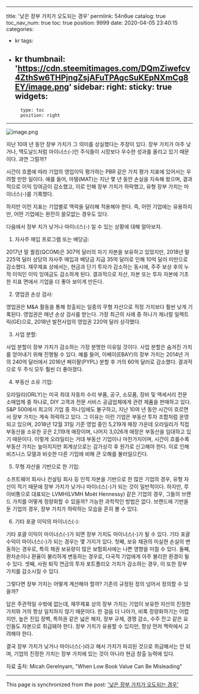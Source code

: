 
---
title: '낮은 장부 가치가 오도되는 경우'
permlink: 54n6ue
catalog: true
toc_nav_num: true
toc: true
position: 9999
date: 2020-04-05 23:40:15
categories:
- kr
tags:
- kr
thumbnail: 'https://cdn.steemitimages.com/DQmZiwefcv4ZthSw6THPjngZsjAFuTPAgcSuKEpNXmCg8EY/image.png'
sidebar:
    right:
        sticky: true
widgets:
    -
        type: toc
        position: right
---


![image.png](https://cdn.steemitimages.com/DQmZiwefcv4ZthSw6THPjngZsjAFuTPAgcSuKEpNXmCg8EY/image.png)


지난 10여 년 동안 장부 가치가 그 의미를 상실했다는 주장이 있다. 장부 가치가 아주 낮거나, 맥도날드처럼 마이너스(-)인 주식들이 시장보다 우수한 성과를 올리고 있기 때문이다. 과연 그럴까?​

시간이 흐름에 따라 기업의 영업이익 평가하는 PBR 같은 가치 평가 지표에 있어서는 우려할 만한 일이다. 예를 들어, 마텔(MAT)는 지난 몇 년 동안 손실을 지속해 왔으며, 결과적으로 이익 잉여금이 감소했고, 이로 인해 장부 가치가 하락했고, 유형 장부 가치는 마이너스(-)를 기록했다.​

하지만 이런 지표는 기업별로 맥락을 달리해 적용해야 한다. 즉, 어떤 기업에는 유용하지만, 어떤 기업에는 완전히 쓸모없는 경우도 있다. ​

다음에서 장부 치가 낮거나 마이너스(-) 일 수 있는 상황에 대해 알아보자.​

1. 자사주 매입 프로그램 또는 배당금: ​

2017년 말 퀄컴(QCOM)은 307억 달러의 자기 자본을 보유하고 있었지만, 2018년 말 225억 달러 상당의 자사주 매입과 배당금 지급 35억 달러로 인해 10억 달러 미만으로 감소했다. 재무제표 상에서는, 현금과 단기 투자가 감소하는 동시에, 주주 보상 후의 누적 이익인 이익 잉여금도 감소하게 된다. 결과적으로 자산, 자본 또는 투자 자본에 기초한 지표 면에서 기업을 더 좋아 보이게 만든다.​

2. 영업권 손상 검사: ​

영업권은 M&A 활동을 통해 창출되는 일종의 무형 자산으로 적정 가치보다 훨씬 낮게 기록된다. 영업권은 매년 손상 검사를 받는다. 가장 최근의 사례 중 하나가 제너럴 일렉트릭(GE)으로, 2018년 발전사업의 영업권 220억 달러 상각했다.​

3. 사업 분할: ​

사업 분할이 장부 가치가 감소하는 가장 분명한 이유일 것이다. 사업 분할은 숨겨진 가치를 얻어내기 위해 진행될 수 있다. 예를 들어, 이베이(EBAY)의 장부 가치는 2014년 거의 240억 달러에서 2016년 페이팔(PYPL) 분할 후 거의 60억 달러로 감소했다. 결과적으로 두 주식 모두 훨씬 더 좋아졌다.​

4. 부동산 소유 기업: ​

오라일리(ORLY)는 미국 최대 자동차 수리 부품, 공구, 소모품, 장비 및 액세서리 전문 소매업체 중 하나로, DIY 고객과 전문 서비스 공급업체에게 관련 제품을 판매하고 있다. S&P 500에서 최고의 기업 중 하나임에도 불구하고, 지난 10여 년 동안 시간이 흐르면서 장부 가치는 계속 하락하고 있다. 그 이유는 이런 기업은 부동산 투자 조합처럼 운영되고 있으며, 2018년 12월 31일 기준 영업 중인 5,219개 매장 가운데 오라일리가 직접 부동산을 소유한 곳은 2,119개 매장이며, 나머지 3,026개 매장은 부동산을 임대하고 있기 때문이다. 이렇게 오라일리는 거대 부동산 기업이나 마찬가지이며, 시간이 흐를수록 부동산 가치는 높아지지만 회계상으로는 감가상각 후 원가로 신고해야 한다. 이로 인해 비즈니스 모델과 비슷한 다른 기업에 비해 큰 오해를 불러일으킨다.​

5. 무형 자산을 기반으로 한 기업: ​

소프트웨어 회사나 컨설팅 회사 등 인적 자본을 기반으로 한 많은 기업의 경우, 유형 자산이 적기 때문에 장부 가치가 낮거나 마이너스(-)가 되는 것이 일반적이다. 하지만, 루이비통으로 대표되는 LVMH(LVMH Moët Hennessy) 같은 기업의 경우, 그들의 브랜드 가치를 어떻게 정량화할 수 있을까? 가능한 과학적인 방법은 없다. 브랜드에 기반을 둔 기업의 경우, 장부 가치가 하락하는 모습을 흔히 볼 수 있다.​

6. 기타 포괄 이익의 마이너스(-): ​

기타 포괄 이익이 마이너스(-)가 되면 장부 가치도 마이너스(-)가 될 수 있다. 기타 포괄 수익이 마이너스(-)가 되는 경우는 몇 가지가 있다. 첫째, 보유 채권의 미실현 손실의 변동하는 경우로, 특히 채권 보유량이 많은 보험회사에는 나쁜 영향을 미칠 수 있다. 둘째, 환차손이나 환율이 불리하게 변동하는 경우로, 다국적 기업에게 아주 불리한 환경이 될 수 있다. 셋째, 사원 퇴직 연금의 투자 포트폴리오 가치가 감소하는 경우, 이 또한 장부 가치를 감소시킬 수 있다.​

그렇다면 장부 가치는 어떻게 계산해야 할까? 기존의 규정된 정의 넘어서 정의할 수 있을까? ​

답은 주관적일 수밖에 없는데, 재무제표 상의 장부 가치는 기업이 보유한 자산의 진정한 가치와 거의 항상 일치하지 않기 때문이다. 한 걸음 더 나아가, 비록 정량화하기는 어렵지만, 높은 진입 장벽, 특허권 같은 넓은 해자, 정부 규제, 경쟁 감소, 수주 잔고 같은 요인들도 자본으로 취급돼야 한다. 장부 가치가 유용할 수 있지만, 항상 먼저 맥락에서 고려해야 한다. ​

결국 장부 가치가 낮거나 마이너스(-)라고 해서 가치가 파괴된 것으로 취급해서는 안 되며, 기업의 진정한 가치는 장부 가치에 있는 것이 아니라 현금 창출 능력에 있다.​

자료 출처: Micah Gerelnyam, "When Low Book Value Can Be Misleading"

- - -

This page is synchronized from the post: ['낮은 장부 가치가 오도되는 경우'](https://steemit.com/@pius.pius/54n6ue)
